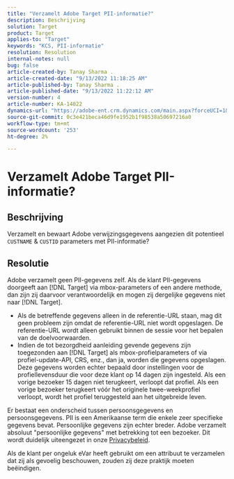 ```yaml
---
title: "Verzamelt Adobe Target PII-informatie?"
description: Beschrijving
solution: Target
product: Target
applies-to: "Target"
keywords: "KCS, PII-informatie"
resolution: Resolution
internal-notes: null
bug: false
article-created-by: Tanay Sharma .
article-created-date: "9/13/2022 11:18:25 AM"
article-published-by: Tanay Sharma .
article-published-date: "9/13/2022 11:22:12 AM"
version-number: 4
article-number: KA-14022
dynamics-url: "https://adobe-ent.crm.dynamics.com/main.aspx?forceUCI=1&pagetype=entityrecord&etn=knowledgearticle&id=a535a7c3-5533-ed11-9db1-002248086735"
source-git-commit: 0c3e421beca46d9fe1952b1f98538a50697216a0
workflow-type: tm+mt
source-wordcount: '253'
ht-degree: 2%

---
```


# Verzamelt Adobe Target PII-informatie?

## Beschrijving

Verzamelt en bewaart Adobe verwijzingsgegevens aangezien dit potentieel `CUSTNAME` &amp; `CUSTID` parameters met PII-informatie?

## Resolutie




Adobe verzamelt geen PII-gegevens zelf. Als de klant PII-gegevens doorgeeft aan [!DNL Target] via mbox-parameters of een andere methode, dan zijn zij daarvoor verantwoordelijk en mogen zij dergelijke gegevens niet naar [!DNL Target].



- Als de betreffende gegevens alleen in de referentie-URL staan, mag dit geen probleem zijn omdat de referentie-URL niet wordt opgeslagen. De referentie-URL wordt alleen gebruikt binnen de sessie voor het bepalen van de doelvoorwaarden.
- Indien de tot bezorgdheid aanleiding gevende gegevens zijn toegezonden aan [!DNL Target] als mbox-profielparameters of via profiel-update-API, CRS, enz., dan ja, worden die gegevens opgeslagen. Deze gegevens worden echter bepaald door instellingen voor de profiellevensduur die voor deze klant op 14 dagen zijn ingesteld. Als een vorige bezoeker 15 dagen niet terugkeert, verloopt dat profiel. Als een vorige bezoeker terugkeert vóór het originele twee-weekprofiel verloopt, wordt het profiel teruggesteld aan het uitgebreide leven.


Er bestaat een onderscheid tussen persoonsgegevens en persoonsgegevens. PII is een Amerikaanse term die enkele zeer specifieke gegevens bevat. Persoonlijke gegevens zijn echter breder. Adobe verzamelt absoluut &quot;persoonlijke gegevens&quot; met betrekking tot een bezoeker. Dit wordt duidelijk uiteengezet in onze [Privacybeleid](https://www.adobe.com/nl/privacy/marketing-cloud.html).



Als de klant per ongeluk eVar heeft gebruikt om een attribuut te verzamelen dat zij als gevoelig beschouwen, zouden zij deze praktijk moeten beëindigen.
